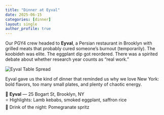 ```yaml
---
title: "Dinner at Eyval"
date: 2025-06-15
categories: [dinner]
layout: single
author_profile: true
---
```


Our PGY4 crew headed to **Eyval**, a Persian restaurant in Brooklyn with grilled meats that probably cured someone’s burnout (temporarily). The koobideh was elite. The eggplant dip got reordered. There was a spirited debate about whether research year counts as “real work.”

![Eyval Table Spread](/assets/images/eyval-pic_1.jpg)

Eyval gave us the kind of dinner that reminded us why we love New York: bold flavors, too many small plates, and plenty of chaotic energy.

📍 **Eyval** — 25 Bogart St, Brooklyn, NY  
⭐️ Highlights: Lamb kebabs, smoked eggplant, saffron rice  
🍷 Drink of the night: Pomegranate spritz  
